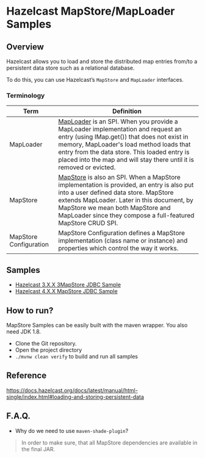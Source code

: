 # Hazelcast MapStore/MapLoader Samples

## Overview

Hazelcast allows you to load and store the distributed map entries from/to a persistent data store such as a relational database. 

To do this, you can use Hazelcast’s `MapStore` and `MapLoader` interfaces. 

### Terminology
| Term  | Definition |
| ------------- | ------------- |
| MapLoader | [MapLoader](https://github.com/hazelcast/hazelcast/blob/master/hazelcast/src/main/java/com/hazelcast/map/MapLoader.java) is an SPI. When you provide a MapLoader implementation and request an entry (using IMap.get()) that does not exist in memory, MapLoader's load method loads that entry from the data store. This loaded entry is placed into the map and will stay there until it is removed or evicted.  |
| MapStore  | [MapStore](https://github.com/hazelcast/hazelcast/blob/master/hazelcast/src/main/java/com/hazelcast/map/MapStore.java)  is also an SPI. When a MapStore implementation is provided, an entry is also put into a user defined data store. MapStore extends MapLoader. Later in this document, by MapStore we mean both MapStore and MapLoader since they compose a full-featured MapStore CRUD SPI.  |
| MapStore Configuration  | MapStore Configuration defines a MapStore implementation (class name or instance) and properties which control the way it works.  |


## Samples
 
- [Hazelcast 3.X.X 3MapStore JDBC Sample](mapstore-sample-hazelcast-3-jdbc/README.md)
- [Hazelcast 4.X.X MapStore JDBC Sample](mapstore-sample-hazelcast-4-jdbc/README.md)

## How to run?

MapStore Samples can be easily built with the maven wrapper. You also need JDK 1.8.

- Clone the Git repository.
- Open the project directory
- `./mvnw clean verify` to build and run all samples 


## Reference

https://docs.hazelcast.org/docs/latest/manual/html-single/index.html#loading-and-storing-persistent-data



## F.A.Q.

- Why do we need to use `maven-shade-plugin`?
> In order to make sure, that all MapStore dependencies are available in the final JAR. 
